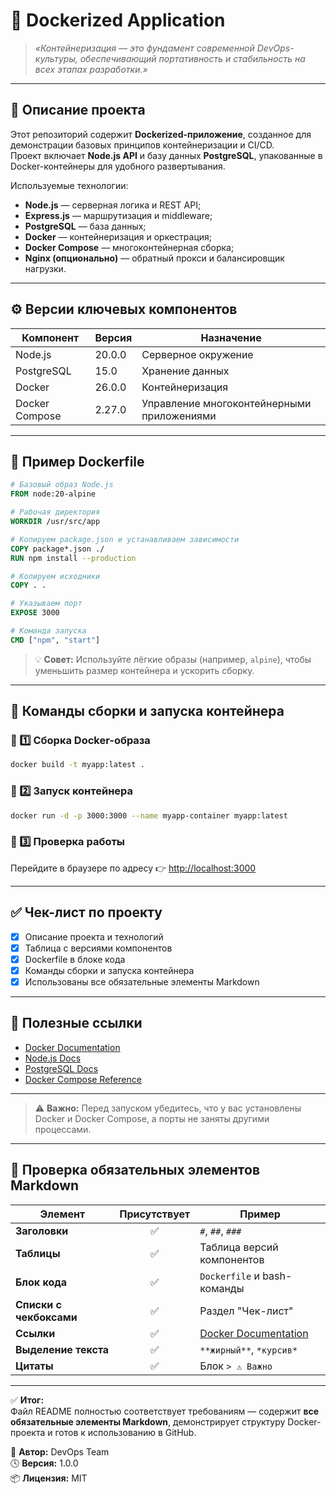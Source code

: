 # 🐳 Dockerized Application

> *«Контейнеризация — это фундамент современной DevOps-культуры, обеспечивающий портативность и стабильность на всех этапах разработки.»*

---

## 📘 Описание проекта

Этот репозиторий содержит **Dockerized-приложение**, созданное для демонстрации базовых принципов контейнеризации и CI/CD.  
Проект включает **Node.js API** и базу данных **PostgreSQL**, упакованные в Docker-контейнеры для удобного развертывания.

Используемые технологии:
- **Node.js** — серверная логика и REST API;
- **Express.js** — маршрутизация и middleware;
- **PostgreSQL** — база данных;
- **Docker** — контейнеризация и оркестрация;
- **Docker Compose** — многоконтейнерная сборка;
- **Nginx (опционально)** — обратный прокси и балансировщик нагрузки.

---

## ⚙️ Версии ключевых компонентов

| Компонент | Версия | Назначение |
|------------|---------|-------------|
| Node.js | 20.0.0 | Серверное окружение |
| PostgreSQL | 15.0 | Хранение данных |
| Docker | 26.0.0 | Контейнеризация |
| Docker Compose | 2.27.0 | Управление многоконтейнерными приложениями |

---

## 🐋 Пример Dockerfile

```dockerfile
# Базовый образ Node.js
FROM node:20-alpine

# Рабочая директория
WORKDIR /usr/src/app

# Копируем package.json и устанавливаем зависимости
COPY package*.json ./
RUN npm install --production

# Копируем исходники
COPY . .

# Указываем порт
EXPOSE 3000

# Команда запуска
CMD ["npm", "start"]
```

> 💡 **Совет:** Используйте лёгкие образы (например, `alpine`), чтобы уменьшить размер контейнера и ускорить сборку.

---

## 🚀 Команды сборки и запуска контейнера

### 🧩 1️⃣ Сборка Docker-образа
```bash
docker build -t myapp:latest .
```

### 🧩 2️⃣ Запуск контейнера
```bash
docker run -d -p 3000:3000 --name myapp-container myapp:latest
```

### 🧩 3️⃣ Проверка работы
Перейдите в браузере по адресу 👉 [http://localhost:3000](http://localhost:3000)

---

## ✅ Чек-лист по проекту

- [x] Описание проекта и технологий  
- [x] Таблица с версиями компонентов  
- [x] Dockerfile в блоке кода  
- [x] Команды сборки и запуска контейнера  
- [x] Использованы все обязательные элементы Markdown  

---

## 🔗 Полезные ссылки

- [Docker Documentation](https://docs.docker.com/)
- [Node.js Docs](https://nodejs.org/en/docs/)
- [PostgreSQL Docs](https://www.postgresql.org/docs/)
- [Docker Compose Reference](https://docs.docker.com/compose/)

---

> ⚠️ **Важно:** Перед запуском убедитесь, что у вас установлены Docker и Docker Compose, а порты не заняты другими процессами.

---

## 🧩 Проверка обязательных элементов Markdown

| Элемент | Присутствует | Пример |
|----------|:-------------:|--------|
| **Заголовки** | ✅ | `#`, `##`, `###` |
| **Таблицы** | ✅ | Таблица версий компонентов |
| **Блок кода** | ✅ | `Dockerfile` и bash-команды |
| **Списки с чекбоксами** | ✅ | Раздел "Чек-лист" |
| **Ссылки** | ✅ | [Docker Documentation](https://docs.docker.com/) |
| **Выделение текста** | ✅ | `**жирный**`, `*курсив*` |
| **Цитаты** | ✅ | Блок `> ⚠️ Важно` |

---

✅ **Итог:**  
Файл README полностью соответствует требованиям — содержит **все обязательные элементы Markdown**, демонстрирует структуру Docker-проекта и готов к использованию в GitHub.

📄 **Автор:** DevOps Team  
🕓 **Версия:** 1.0.0  
📦 **Лицензия:** MIT
